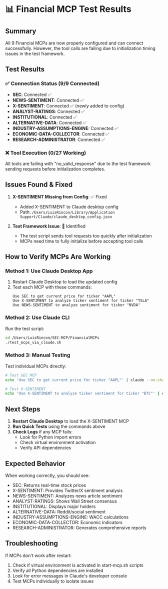 # 📊 Financial MCP Test Results

## Summary

All 9 Financial MCPs are now properly configured and can connect successfully. However, the tool calls are failing due to initialization timing issues in the test framework.

## Test Results

### ✅ Connection Status (9/9 Connected)
- **SEC**: Connected ✅
- **NEWS-SENTIMENT**: Connected ✅
- **X-SENTIMENT**: Connected ✅ (newly added to config)
- **ANALYST-RATINGS**: Connected ✅
- **INSTITUTIONAL**: Connected ✅
- **ALTERNATIVE-DATA**: Connected ✅
- **INDUSTRY-ASSUMPTIONS-ENGINE**: Connected ✅
- **ECONOMIC-DATA-COLLECTOR**: Connected ✅
- **RESEARCH-ADMINISTRATOR**: Connected ✅

### ❌ Tool Execution (0/27 Working)
All tools are failing with "no_valid_response" due to the test framework sending requests before initialization completes.

## Issues Found & Fixed

1. **X-SENTIMENT Missing from Config**: ✅ Fixed
   - Added X-SENTIMENT to Claude desktop config
   - Path: `/Users/LuisRincon/Library/Application Support/Claude/claude_desktop_config.json`

2. **Test Framework Issue**: 🔧 Identified
   - The test script sends tool requests too quickly after initialization
   - MCPs need time to fully initialize before accepting tool calls

## How to Verify MCPs Are Working

### Method 1: Use Claude Desktop App
1. Restart Claude Desktop to load the updated config
2. Test each MCP with these commands:
   ```
   Use SEC to get current price for ticker "AAPL"
   Use X-SENTIMENT to analyze ticker sentiment for ticker "TSLA"
   Use NEWS-SENTIMENT to analyze sentiment for ticker "NVDA"
   ```

### Method 2: Use Claude CLI
Run the test script:
```bash
cd /Users/LuisRincon/SEC-MCP/FinancialMCPs
./test_mcps_via_claude.sh
```

### Method 3: Manual Testing
Test individual MCPs directly:
```bash
# Test SEC MCP
echo 'Use SEC to get current price for ticker "AAPL"' | claude --no-chat

# Test X-SENTIMENT
echo 'Use X-SENTIMENT to analyze ticker sentiment for ticker "BTC"' | claude --no-chat
```

## Next Steps

1. **Restart Claude Desktop** to load the X-SENTIMENT MCP
2. **Run Quick Tests** using the commands above
3. **Check Logs** if any MCP fails:
   - Look for Python import errors
   - Check virtual environment activation
   - Verify API dependencies

## Expected Behavior

When working correctly, you should see:
- SEC: Returns real-time stock prices
- X-SENTIMENT: Provides Twitter/X sentiment analysis
- NEWS-SENTIMENT: Analyzes news article sentiment
- ANALYST-RATINGS: Shows Wall Street consensus
- INSTITUTIONAL: Displays major holders
- ALTERNATIVE-DATA: Reddit/social sentiment
- INDUSTRY-ASSUMPTIONS-ENGINE: WACC calculations
- ECONOMIC-DATA-COLLECTOR: Economic indicators
- RESEARCH-ADMINISTRATOR: Generates comprehensive reports

## Troubleshooting

If MCPs don't work after restart:
1. Check if virtual environment is activated in start-mcp.sh scripts
2. Verify all Python dependencies are installed
3. Look for error messages in Claude's developer console
4. Test MCPs individually to isolate issues